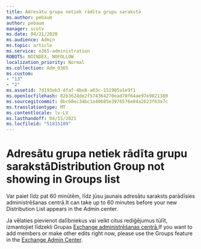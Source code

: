 ```yaml
---
title: Adresātu grupa netiek rādīta grupu sarakstā
ms.author: pebaum
author: pebaum
manager: scotv
ms.date: 04/21/2020
ms.audience: Admin
ms.topic: article
ms.service: o365-administration
ROBOTS: NOINDEX, NOFOLLOW
localization_priority: Normal
ms.collection: Adm_O365
ms.custom:
- "13"
- "2"
ms.assetid: 7d193eb3-dfaf-4be8-a03c-151905a1e9f1
ms.openlocfilehash: 82b3624de2f574364270ead70f64ae97e9821380
ms.sourcegitcommit: 8bc60ec34bc1e40685e3976576e04a2623f63a7c
ms.translationtype: MT
ms.contentlocale: lv-LV
ms.lasthandoff: 04/15/2021
ms.locfileid: "51815109"
---
```

# <a name="distribution-group-not-showing-in-groups-list"></a><span data-ttu-id="edb88-102">Adresātu grupa netiek rādīta grupu sarakstā</span><span class="sxs-lookup"><span data-stu-id="edb88-102">Distribution Group not showing in Groups list</span></span>

<span data-ttu-id="edb88-103">Var paiet līdz pat 60 minūtēm, līdz jūsu jaunais adresātu saraksts parādīsies administrēšanas centrā.</span><span class="sxs-lookup"><span data-stu-id="edb88-103">It can take up to 60 minutes before your new Distribution List appears in the Admin center.</span></span>
  
<span data-ttu-id="edb88-104">Ja vēlaties pievienot dalībniekus vai veikt citus rediģējumus tūlīt, izmantojiet līdzekli Grupas [Exchange administrēšanas centrā.](https://outlook.office365.com/ecp/?rfr=Admin_o365&amp;exsvurl=1)</span><span class="sxs-lookup"><span data-stu-id="edb88-104">If you want to add members or make other edits right now, please use the Groups feature in the [Exchange Admin Center](https://outlook.office365.com/ecp/?rfr=Admin_o365&amp;exsvurl=1).</span></span>
  